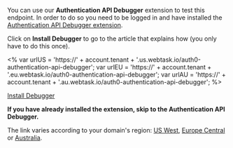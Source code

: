 You can use our **Authentication API Debugger** extension to test this endpoint. In order to do so you need to be logged in and have installed the [Authentication API Debugger extension](/extensions/authentication-api-debugger).

Click on **Install Debugger** to go to the article that explains how (you only have to do this once).

<%
  var urlUS = 'https://' + account.tenant + '.us.webtask.io/auth0-authentication-api-debugger';
  var urlEU = 'https://' + account.tenant + '.eu.webtask.io/auth0-authentication-api-debugger';
  var urlAU = 'https://' + account.tenant + '.au.webtask.io/auth0-authentication-api-debugger';
%>

<div class="test-endpoint-box">
  <a href="/extensions/authentication-api-debugger" class="btn btn-primary" target="_blank">Install Debugger</a>
</div>

**If you have already installed the extension, skip to the Authentication API Debugger.**

The link varies according to your domain's region: <a href="${urlUS}" target="_blank">US West</a>, <a href="${urlEU}" target="_blank">Europe Central</a> or <a href="${urlAU}" target="_blank">Australia</a>.
